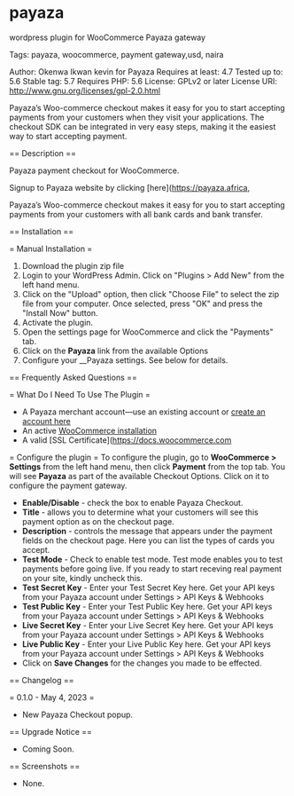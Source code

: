 # payaza
wordpress plugin for WooCommerce Payaza gateway

Tags: payaza, woocommerce, payment gateway,usd, naira

Author: Okenwa Ikwan kevin for Payaza
Requires at least: 4.7
Tested up to: 5.6
Stable tag: 5.7
Requires PHP: 5.6
License: GPLv2 or later
License URI: http://www.gnu.org/licenses/gpl-2.0.html


Payaza’s Woo-commerce checkout makes it easy for you to start accepting payments from your customers when they visit your applications. The checkout SDK can be integrated in very easy steps, making it the easiest way to start accepting payment.


== Description ==

Payaza payment checkout for WooCommerce.

Signup to Payaza website by clicking [here](https://payaza.africa,

Payaza’s Woo-commerce checkout makes it easy for you to start accepting payments from your customers with all bank cards and bank transfer.



== Installation ==

= Manual Installation =
1. 	Download the plugin zip file
2. 	Login to your WordPress Admin. Click on "Plugins > Add New" from the left hand menu.
3.  Click on the "Upload" option, then click "Choose File" to select the zip file from your computer. Once selected, press "OK" and press the "Install Now" button.
4.  Activate the plugin.
5. 	Open the settings page for WooCommerce and click the "Payments" tab.
6. 	Click on the __Payaza__ link from the available Options
7.	Configure your __Payaza  settings. See below for details.



== Frequently Asked Questions ==

= What Do I Need To Use The Plugin =

*   A Payaza merchant account—use an existing account or [create an account here](https://payaza.africa/signup)
*   An active [WooCommerce installation](https://docs.woocommerce.com/document/installing-uninstalling-woocommerce/)
*   A valid [SSL Certificate](https://docs.woocommerce.com



= Configure the plugin =
To configure the plugin, go to __WooCommerce > Settings__ from the left hand menu, then click __Payment__ from the top tab. You will see __Payaza__ as part of the available Checkout Options. Click on it to configure the payment gateway.

* __Enable/Disable__ - check the box to enable Payaza Checkout.
* __Title__ - allows you to determine what your customers will see this payment option as on the checkout page.
* __Description__ - controls the message that appears under the payment fields on the checkout page. Here you can list the types of cards you accept.
* __Test Mode__ - Check to enable test mode. Test mode enables you to test payments before going live. If you ready to start receving real payment on your site, kindly uncheck this.
* __Test Secret Key__ - Enter your Test Secret Key here. Get your API keys from your Payaza account under Settings > API Keys & Webhooks
* __Test Public Key__ - Enter your Test Public Key here. Get your API keys from your Payaza account under Settings > API Keys & Webhooks
* __Live Secret Key__ - Enter your Live Secret Key here. Get your API keys from your Payaza account under Settings > API Keys & Webhooks
* __Live Public Key__ - Enter your Live Public Key here. Get your API keys from your Payaza account under Settings > API Keys & Webhooks
* Click on __Save Changes__ for the changes you made to be effected.


== Changelog ==

= 0.1.0 - May 4, 2023 =

*  New Payaza Checkout popup.


== Upgrade Notice == 

* Coming Soon.


== Screenshots ==

* None.





